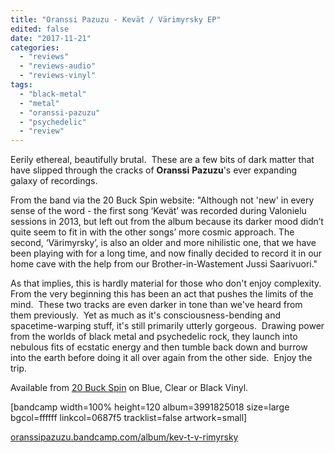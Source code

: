 ```yaml
---
title: "Oranssi Pazuzu - Kevät / Värimyrsky EP"
edited: false
date: "2017-11-21"
categories:
  - "reviews"
  - "reviews-audio"
  - "reviews-vinyl"
tags:
  - "black-metal"
  - "metal"
  - "oranssi-pazuzu"
  - "psychedelic"
  - "review"
---
```


Eerily ethereal, beautifully brutal.  These are a few bits of dark matter that have slipped through the cracks of **Oranssi** **Pazuzu**'s ever expanding galaxy of recordings.

From the band via the 20 Buck Spin website: "Although not 'new' in every sense of the word - the first song ‘Kevät’ was recorded during Valonielu sessions in 2013, but left out from the album because its darker mood didn’t quite seem to fit in with the other songs’ more cosmic approach. The second, ‘Värimyrsky’, is also an older and more nihilistic one, that we have been playing with for a long time, and now finally decided to record it in our home cave with the help from our Brother-in-Wastement Jussi Saarivuori."

As that implies, this is hardly material for those who don't enjoy complexity.  From the very beginning this has been an act that pushes the limits of the mind.  These two tracks are even darker in tone than we've heard from them previously.  Yet as much as it's consciousness-bending and spacetime-warping stuff, it's still primarily utterly gorgeous.  Drawing power from the worlds of black metal and psychedelic rock, they launch into nebulous fits of ecstatic energy and then tumble back down and burrow into the earth before doing it all over again from the other side.  Enjoy the trip.

Available from [20 Buck Spin](https://www.20buckspin.com/collections/front/products/oranssi-pazuzu-kevat-varimyrsky-10-ep) on Blue, Clear or Black Vinyl.

\[bandcamp width=100% height=120 album=3991825018 size=large bgcol=ffffff linkcol=0687f5 tracklist=false artwork=small\]

[oranssipazuzu.bandcamp.com/album/kev-t-v-rimyrsky](https://oranssipazuzu.bandcamp.com/album/kev-t-v-rimyrsky)
